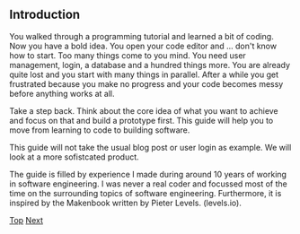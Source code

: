 ## Introduction

You walked through a programming tutorial and learned a bit of coding. Now you have a bold idea. You open your code editor and ... don't know how to start.
Too many things come to you mind. You need user management, login, a database and a hundred things more. You are already quite lost and you start with many things in parallel. After a while you get frustrated because you make no progress and your code becomes messy before anything works at all.

Take a step back. Think about the core idea of what you want to achieve and focus on that and build a prototype first. This guide will help you to move from learning to code to building software.

This guide will not take the usual blog post or user login as example. We will look at a more sofistcated product.

The guide is filled by experience I made during around 10 years of working in software engineering. I was never a real coder and focussed most of the time on the surrounding topics of software engineering. Furthermore, it is inspired by the Makenbook written by Pieter Levels. (levels.io).

[Top](001_toc.md) [Next](100_scope_it.md)